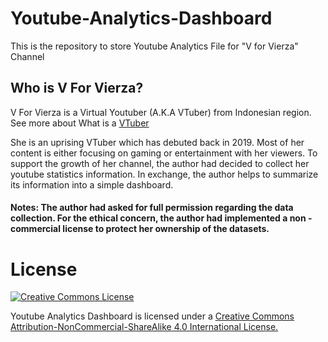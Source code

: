 # Youtube-Analytics-Dashboard
This is the repository to store Youtube Analytics File for "V for Vierza" Channel

## Who is V For Vierza?

V For Vierza is a Virtual Youtuber (A.K.A VTuber) from Indonesian region. See more about What is a [VTuber](https://en.wikipedia.org/wiki/Virtual_YouTuber)

She is an uprising VTuber which has debuted back in 2019. Most of her content is either focusing on gaming or entertainment with her viewers. To support the growth of her channel, the author had decided to collect her youtube statistics information. In exchange, the author helps to summarize its information into a simple dashboard. 
#### Notes: The author had asked for full permission regarding the data collection. For the ethical concern, the author had implemented a non - commercial license to protect her ownership of the datasets. 

# License

<a rel="license" href="http://creativecommons.org/licenses/by-nc-sa/4.0/"><img alt="Creative Commons License" style="border-width:0" src="https://i.creativecommons.org/l/by-nc-sa/4.0/88x31.png" /></a>
  
Youtube Analytics Dashboard is licensed under a [Creative Commons Attribution-NonCommercial-ShareAlike 4.0 International License.](https://creativecommons.org/licenses/by-nc/4.0/)
  
  
